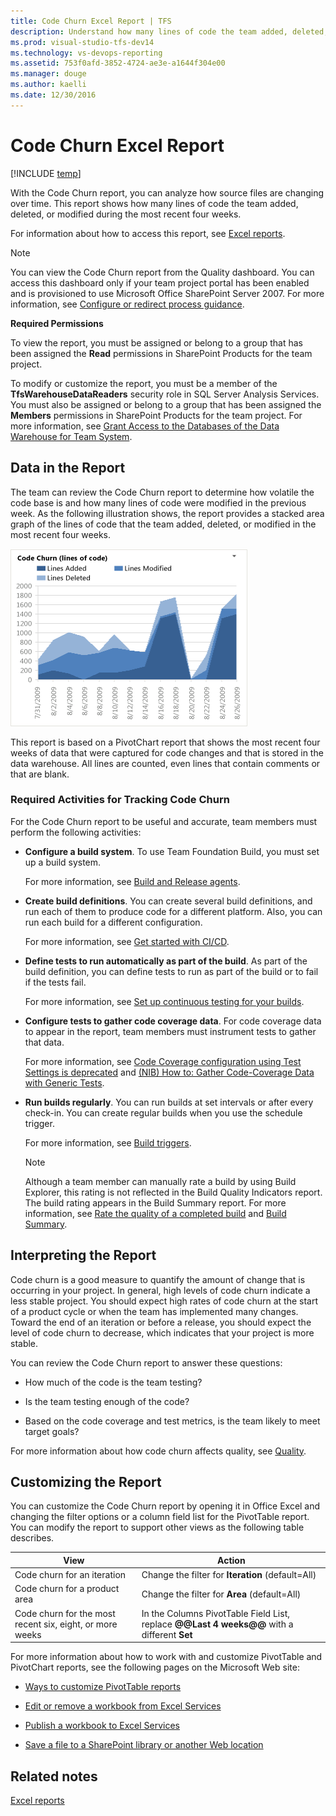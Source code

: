 ```yaml
---
title: Code Churn Excel Report | TFS
description: Understand how many lines of code the team added, deleted, or modified during the most recent four weeks - Team Foundation Server (TFS)
ms.prod: visual-studio-tfs-dev14
ms.technology: vs-devops-reporting
ms.assetid: 753f0afd-3852-4724-ae3e-a1644f304e00
ms.manager: douge
ms.author: kaelli
ms.date: 12/30/2016
---
```


# Code Churn Excel Report

[!INCLUDE [temp](../_shared/tfs-header-17-15.md)]

With the Code Churn report, you can analyze how source files are changing over time. This report shows how many lines of code the team added, deleted, or modified during the most recent four weeks.  
  
 For information about how to access this report, see [Excel reports](excel-reports.md).  
  
> [!NOTE]
>  You can view the Code Churn report from the Quality dashboard. You can access this dashboard only if your team project portal has been enabled and is provisioned to use Microsoft Office SharePoint Server 2007. For more information, see [Configure or redirect process guidance](../sharepoint-dashboards/configure-or-redirect-process-guidance.md).  
  
 **Required Permissions**  
  
 To view the report, you must be assigned or belong to a group that has been assigned the **Read** permissions in SharePoint Products for the team project.  
  
 To modify or customize the report, you must be a member of the **TfsWarehouseDataReaders** security role in SQL Server Analysis Services. You must also be assigned or belong to a group that has been assigned the **Members** permissions in SharePoint Products for the team project. For more information, see [Grant Access to the Databases of the Data Warehouse for Team System](../admin/grant-permissions-to-reports.md).  
  
##  <a name="Data"></a> Data in the Report  
 The team can review the Code Churn report to determine how volatile the code base is and how many lines of code were modified in the previous week. As the following illustration shows, the report provides a stacked area graph of the lines of code that the team added, deleted, or modified in the most recent four weeks.  
  
 ![Code Churn Report](_img/procguid_codechurn.png "ProcGuid_CodeChurn")  
  
 This report is based on a PivotChart report that shows the most recent four weeks of data that were captured for code changes and that is stored in the data warehouse. All lines are counted, even lines that contain comments or that are blank.  
  
### Required Activities for Tracking Code Churn  
 For the Code Churn report to be useful and accurate, team members must perform the following activities:  
  
-   **Configure a build system**. To use Team Foundation Build, you must set up a build system.  
  
     For more information, see [Build and Release agents](../../build-release/concepts/agents/agents.md).
  
-   **Create build definitions**. You can create several build definitions, and run each of them to produce code for a different platform. Also, you can run each build for a different configuration.  
  
     For more information, see [Get started with CI/CD](../../build-release/actions/ci-cd-part-1.md).
  
-   **Define tests to run automatically as part of the build**. As part of the build definition, you can define tests to run as part of the build or to fail if the tests fail.  
  
     For more information, see [Set up continuous testing for your builds](../../build-release/test/set-up-continuous-testing-builds.md).
  
-   **Configure tests to gather code coverage data**. For code coverage data to appear in the report, team members must instrument tests to gather that data.  
  
     For more information, see [Code Coverage configuration using Test Settings is deprecated](https://msdn.microsoft.com/en-us/library/dd504821.aspx) and [(NIB) How to: Gather Code-Coverage Data with Generic Tests](http://msdn.microsoft.com/en-us/164f5cb9-9dad-4a0b-83e3-68e83ca99431).  
  
-   **Run builds regularly**. You can run builds at set intervals or after every check-in. You can create regular builds when you use the schedule trigger.  
  
     For more information, see [Build triggers](../../build-release/concepts/definitions/build/triggers.md).
  
    > [!NOTE]
    >  Although a team member can manually rate a build by using Build Explorer, this rating is not reflected in the Build Quality Indicators report. The build rating appears in the Build Summary report. For more information, see [Rate the quality of a completed build](https://msdn.microsoft.com/library/ms181734.aspx) and [Build Summary](../sql-reports/build-summary-report.md).  
  
##  <a name="Interpreting"></a> Interpreting the Report  
 Code churn is a good measure to quantify the amount of change that is occurring in your project. In general, high levels of code churn indicate a less stable project. You should expect high rates of code churn at the start of a product cycle or when the team has implemented many changes. Toward the end of an iteration or before a release, you should expect the level of code churn to decrease, which indicates that your project is more stable.  
  
 You can review the Code Churn report to answer these questions:  
  
-   How much of the code is the team testing?  
  
-   Is the team testing enough of the code?  
  
-   Based on the code coverage and test metrics, is the team likely to meet target goals?  
  
 For more information about how code churn affects quality, see [Quality](../sharepoint-dashboards/quality-dashboard-agile-cmmi.md).  
  
##  <a name="Updating"></a> Customizing the Report  
 You can customize the Code Churn report by opening it in Office Excel and changing the filter options or a column field list for the PivotTable report. You can modify the report to support other views as the following table describes.  
  
|View|Action|  
|----------|------------|  
|Code churn for an iteration|Change the filter for **Iteration** (default=All)|  
|Code churn for a product area|Change the filter for **Area** (default=All)|  
|Code churn for the most recent six, eight, or more weeks|In the Columns PivotTable Field List, replace **@@Last 4 weeks@@** with a different **Set**|  
  
 For more information about how to work with and customize PivotTable and PivotChart reports, see the following pages on the Microsoft Web site:  
  
-   [Ways to customize PivotTable reports](http://go.microsoft.com/fwlink/?LinkId=165722)  
  
-   [Edit or remove a workbook from Excel Services](http://go.microsoft.com/fwlink/?LinkId=165723)  
  
-   [Publish a workbook to Excel Services](http://go.microsoft.com/fwlink/?LinkId=165724)  
  
-   [Save a file to a SharePoint library or another Web location](http://go.microsoft.com/fwlink/?LinkId=165725)  
  
## Related notes  
 [Excel reports](excel-reports.md)
